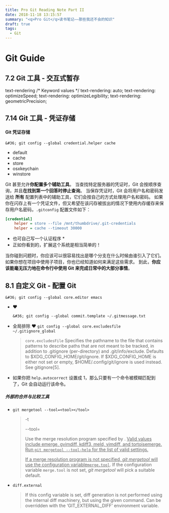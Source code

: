 ```yaml
---
title: Pro Git Reading Note Part II
date: 2018-11-18 13:15:57
summary: "<q>Pro Git</q>读书笔记——那些我还不会的知识"
draft: true
tags:
  - Git
---
```



# Git Guide

## 7.2 Git 工具 - 交互式暂存



text-rendering
/* Keyword values */
text-rendering: auto;
text-rendering: optimizeSpeed;
text-rendering: optimizeLegibility;
text-rendering: geometricPrecision;




## 7.14 Git 工具 - 凭证存储

#### Git 凭证存储

```console
&#36; git config --global credential.helper cache
```

- default
- cache
- store
- osxkeychain
- winstore

Git 甚至允许**你配置多个辅助工具**。 当查找特定服务器的凭证时，Git 会按顺序查询，并且**在找到第一个回答时停止查询**。 当保存凭证时，Git 会将用户名和密码发送给 **所有** 配置列表中的辅助工具，它们会按自己的方式处理用户名和密码。 如果你在闪存上有一个凭证文件，但又希望在该闪存被拔出的情况下使用内存缓存来保存用户名密码，`.gitconfig` 配置文件如下：

```ini
[credential]
    helper = store --file /mnt/thumbdrive/.git-credentials
    helper = cache --timeout 30000
```

* 也可自己写一个认证程序 *
* 正如你看到的，扩展这个系统是相当简单的！



当你碰到问题时，你应该可以很容易找出是哪个分支在什么时候由谁引入了它们。 如果你想在项目中使用子项目，你也已经知道如何来满足这些需求。 到此，**你应该能毫无压力地在命令行中使用 Git 来完成日常中的大部分事情**。



## 8.1 自定义 Git - 配置 Git



```console
&#36; git config --global core.editor emacs
```
- :heart:
  ```
  &#36; git config --global commit.template ~/.gitmessage.txt
  ```

- 全局排除 :heart:
   `git config --global core.excludesfile ~/.gitignore_global`
   
    > `core.excludesFile`
    >  Specifies the pathname to the file that contains patterns to describe paths that are not meant to be tracked, in addition to .gitignore (per-directory) and .git/info/exclude. Defaults to &#36;XDG_CONFIG_HOME/git/ignore. If &#36;XDG_CONFIG_HOME is either not set or empty, &#36;HOME/.config/git/ignore is used instead. See gitignore[5].

- 如果你把 `help.autocorrect` 设置成 1，那么只要有一个命令被模糊匹配到了，Git 会自动运行该命令。

##### 外部的合并与比较工具

- `git mergetool --tool=<tool></tool>`

  > -t <tool></tool>
  >
  > --tool=<tool></tool>
  >
  > Use the merge resolution program specified by <tool></tool>. <u>Valid values include emerge, gvimdiff, kdiff3, meld, vimdiff, and tortoisemerge. Run `git mergetool --tool-help` for the list of valid <tool></tool> settings.</u>
  >
  > <u>If a merge resolution program is not specified, *git mergetool* will use the configuration variable`merge.tool`</u>. If the configuration variable `merge.tool` is not set, *git mergetool* will pick a suitable default.

- `diff.external`

  > If this config variable is set, diff generation is not performed using the internal diff machinery, but using the given command. Can be overridden with the ‘GIT_EXTERNAL_DIFF’ environment variable.

























